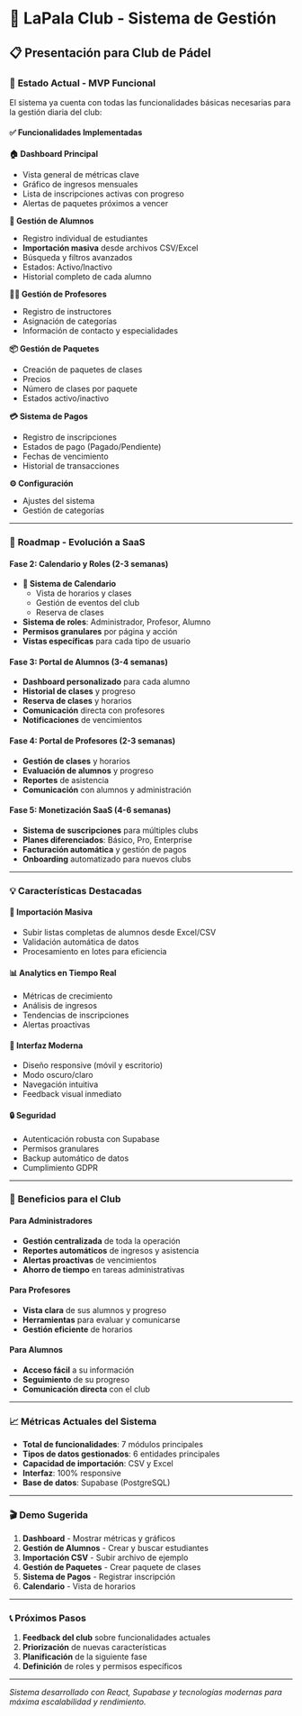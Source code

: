 # 🏓 LaPala Club - Sistema de Gestión

## 📋 **Presentación para Club de Pádel**

### 🎯 **Estado Actual - MVP Funcional**

El sistema ya cuenta con todas las funcionalidades básicas necesarias para la gestión diaria del club:

#### ✅ **Funcionalidades Implementadas**

**🏠 Dashboard Principal**

- Vista general de métricas clave
- Gráfico de ingresos mensuales
- Lista de inscripciones activas con progreso
- Alertas de paquetes próximos a vencer

**👥 Gestión de Alumnos**

- Registro individual de estudiantes
- **Importación masiva** desde archivos CSV/Excel
- Búsqueda y filtros avanzados
- Estados: Activo/Inactivo
- Historial completo de cada alumno

**👨‍🏫 Gestión de Profesores**

- Registro de instructores
- Asignación de categorías
- Información de contacto y especialidades

**📦 Gestión de Paquetes**

- Creación de paquetes de clases
- Precios
- Número de clases por paquete
- Estados activo/inactivo

**💳 Sistema de Pagos**

- Registro de inscripciones
- Estados de pago (Pagado/Pendiente)
- Fechas de vencimiento
- Historial de transacciones

**⚙️ Configuración**

- Ajustes del sistema
- Gestión de categorías

---

### 🚀 **Roadmap - Evolución a SaaS**

#### **Fase 2: Calendario y Roles (2-3 semanas)**

- **📅 Sistema de Calendario**
  - Vista de horarios y clases
  - Gestión de eventos del club
  - Reserva de clases
- **Sistema de roles**: Administrador, Profesor, Alumno
- **Permisos granulares** por página y acción
- **Vistas específicas** para cada tipo de usuario

#### **Fase 3: Portal de Alumnos (3-4 semanas)**

- **Dashboard personalizado** para cada alumno
- **Historial de clases** y progreso
- **Reserva de clases** y horarios
- **Comunicación** directa con profesores
- **Notificaciones** de vencimientos

#### **Fase 4: Portal de Profesores (2-3 semanas)**

- **Gestión de clases** y horarios
- **Evaluación de alumnos** y progreso
- **Reportes** de asistencia
- **Comunicación** con alumnos y administración

#### **Fase 5: Monetización SaaS (4-6 semanas)**

- **Sistema de suscripciones** para múltiples clubs
- **Planes diferenciados**: Básico, Pro, Enterprise
- **Facturación automática** y gestión de pagos
- **Onboarding** automatizado para nuevos clubs

---

### 💡 **Características Destacadas**

#### **🔄 Importación Masiva**

- Subir listas completas de alumnos desde Excel/CSV
- Validación automática de datos
- Procesamiento en lotes para eficiencia

#### **📊 Analytics en Tiempo Real**

- Métricas de crecimiento
- Análisis de ingresos
- Tendencias de inscripciones
- Alertas proactivas

#### **🎨 Interfaz Moderna**

- Diseño responsive (móvil y escritorio)
- Modo oscuro/claro
- Navegación intuitiva
- Feedback visual inmediato

#### **🔒 Seguridad**

- Autenticación robusta con Supabase
- Permisos granulares
- Backup automático de datos
- Cumplimiento GDPR

---

### 🎯 **Beneficios para el Club**

#### **Para Administradores**

- **Gestión centralizada** de toda la operación
- **Reportes automáticos** de ingresos y asistencia
- **Alertas proactivas** de vencimientos
- **Ahorro de tiempo** en tareas administrativas

#### **Para Profesores**

- **Vista clara** de sus alumnos y progreso
- **Herramientas** para evaluar y comunicarse
- **Gestión eficiente** de horarios

#### **Para Alumnos**

- **Acceso fácil** a su información
- **Seguimiento** de su progreso
- **Comunicación directa** con el club

---

### 📈 **Métricas Actuales del Sistema**

- **Total de funcionalidades**: 7 módulos principales
- **Tipos de datos gestionados**: 6 entidades principales
- **Capacidad de importación**: CSV y Excel
- **Interfaz**: 100% responsive
- **Base de datos**: Supabase (PostgreSQL)

---

### 🎬 **Demo Sugerida**

1. **Dashboard** - Mostrar métricas y gráficos
2. **Gestión de Alumnos** - Crear y buscar estudiantes
3. **Importación CSV** - Subir archivo de ejemplo
4. **Gestión de Paquetes** - Crear paquete de clases
5. **Sistema de Pagos** - Registrar inscripción
6. **Calendario** - Vista de horarios

---

### 📞 **Próximos Pasos**

1. **Feedback del club** sobre funcionalidades actuales
2. **Priorización** de nuevas características
3. **Planificación** de la siguiente fase
4. **Definición** de roles y permisos específicos

---

_Sistema desarrollado con React, Supabase y tecnologías modernas para máxima escalabilidad y rendimiento._
